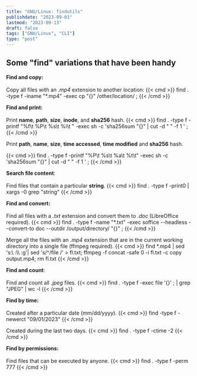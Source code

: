 ```yaml
---
title: "GNU/Linux: findutils"
publishdate: "2023-09-01"
lastmod: "2023-09-13"
draft: false
tags: ["GNU/Linux", "CLI"]
type: "post"
---
```

## Some "find" variations that have been handy
**Find and copy:**<br><br>
Copy all files with an _.mp4_ extension to another location:
{{< cmd >}}
find . -type f -iname "*.mp4" -exec cp "{}" /other/location/  \;
{{< /cmd >}}

**Find and print:**<br><br> Print **name**, **path**, **size**, **inode**, and **sha256** hash.
{{< cmd >}}
find . -type f -printf  "%f\t %P\t %s\t %i\t " -exec sh -c 'sha256sum "{}" | cut -d " " -f 1 ' \;
{{< /cmd >}}

Print **path**, **name**, **size**, **time accessed**, **time modified** and **sha256** hash.

{{< cmd >}}
find . -type f -printf "%P\t %s\t %a\t %t\t" -exec sh -c 'sha256sum "{}" | cut -d " " -f 1 ' \;
{{< /cmd >}}

**Search file content**:<br><br>
Find files that contain a particular **string**.
{{< cmd >}}
find . -type f -print0 | xargs -0 grep "string"
{{< /cmd >}}

**Find and convert:**<br><br>
Find all files with a _.txt_ extension and convert them to _.doc_ (LibreOffice required).
{{< cmd >}}
find . -type f -name "*.txt" -exec soffice --headless --convert-to doc --outdir /output/directory/ "{}" \;
{{< /cmd >}}

Merge all the files with an _.mp4_ extension that are in the current working directory into a single file (ffmpeg required).
{{< cmd >}}
find *.mp4 | sed 's:\ :\\\ :g'| sed 's/^/file /' > fl.txt; ffmpeg -f concat -safe 0 -i fl.txt -c copy output.mp4; rm fl.txt
{{< /cmd >}}

**Find and count**:<br><br>
Find and count all _.jpeg_ files.
{{< cmd >}}
find . -type f -exec file '{}' \; | grep "JPEG" | wc -l
{{< /cmd >}}

**Find by time:**<br><br>
Created after a particular date (mm/dd/yyyy).
{{< cmd >}}
find -type f -newerct "09/01/2023" 
{{< /cmd >}}

Created during the last two days.
{{< cmd >}}
find . -type f -ctime -2
{{< /cmd >}}

**Find by permissions:**<br><br>
Find files that can be executed by anyone.
{{< cmd >}}
find . -type f -perm 777
{{< /cmd >}}
